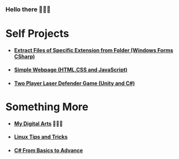 ### Hello there 👋👋👋

# Self Projects

* #### [Extract Files of Specific Extension from Folder (Windows Forms CSharp)](https://github.com/WilcyWilson/SP-WinFormsCS-ExtractFiles/)
* #### [Simple Webpage (HTML,CSS and JavaScript)](https://github.com/WilcyWilson/SP-OmniFoodJsHtmlCSS-Webpage/)
* #### [Two Player Laser Defender Game (Unity and C#)](https://github.com/WilcyWilson/SP-LaserDefender_WebGL_Unity-GameDev/)

# Something More

* #### [My Digital Arts](https://github.com/WilcyWilson/Digital-Painting/blob/main/README.md) 🎨🎨🎨
* #### [Linux Tips and Tricks](https://github.com/WilcyWilson/Linux-Study/blob/main/README.md)
* #### [C# From Basics to Advance](https://github.com/WilcyWilson/CSharp-101/blob/main/README.md) 





